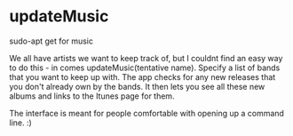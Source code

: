 updateMusic
===========

sudo-apt get for music

We all have artists we want to keep track of, but I couldnt find an easy way to do this - in comes updateMusic(tentative name).
Specify a list of bands that you want to keep up with. The app checks for any new releases that you don't already own by the bands. It then lets you see all these new albums and links to the Itunes page for them.

The interface is meant for people comfortable with opening up a command line. :)
